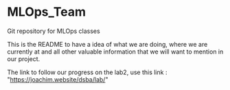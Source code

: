 # MLOps_Team
Git repository for MLOps classes

This is the README to have a idea of what we are doing, where we are currently at and all other valuable information that we will want to mention in our project. 

The link to follow our progress on the lab2, use this link : "https://joachim.website/dsba/lab/"



